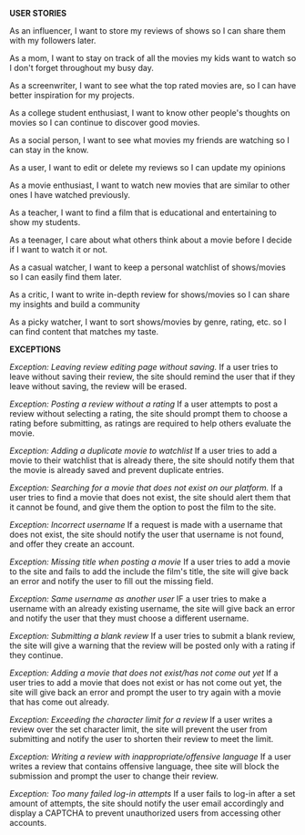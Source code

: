 **USER STORIES**

As an influencer, I want to store my reviews of shows so I can share them with my followers later.

As a mom, I want to stay on track of all the movies my kids want to watch so I don't forget throughout my busy day.

As a screenwriter, I want to see what the top rated movies are, so I can have better inspiration for my projects.

As a college student enthusiast, I want to know other people's thoughts on movies so I can continue to discover good movies.

As a social person, I want to see what movies my friends are watching so I can stay in the know. 

As a user, I want to edit or delete my reviews so I can update my opinions

As a movie enthusiast, I want to watch new movies that are similar to other ones I have watched previously.

As a teacher, I want to find a film that is educational and entertaining to show my students.

As a teenager, I care about what others think about a movie before I decide if I want to watch it or not.

As a casual watcher, I want to keep a personal watchlist of shows/movies so I can easily find them later.

As a critic, I want to write in-depth review for shows/movies so I can share my insights and build a community

As a picky watcher, I want to sort shows/movies by genre, rating, etc. so I can find content that matches my taste.


**EXCEPTIONS**

*Exception: Leaving review editing page without saving.*
If a user tries to leave without saving their review, the site should remind the user that if they leave without saving, the review will be erased.

*Exception: Posting a review without a rating*
If a user attempts to post a review without selecting a rating, the site should prompt them to choose a rating before submitting, as ratings are required to help others evaluate the movie.

*Exception: Adding a duplicate movie to watchlist*
If a user tries to add a movie to their watchlist that is already there, the site should notify them that the movie is already saved and prevent duplicate entries.

*Exception: Searching for a movie that does not exist on our platform.*
If a user tries to find a movie that does not exist, the site should alert them that it cannot be found, and give them the option to post the film to the site. 

*Exception: Incorrect username*
If a request is made with a username that does not exist, the site should notify the user that username is not found, and offer they create an account.

*Exception: Missing title when posting a movie*
If a user tries to add a movie to the site and fails to add the include the film's title, the site will give back an error and notify the user to fill out the missing field. 

*Exception: Same username as another user*
IF a user tries to make a username with an already existing username, the site will give back an error and notify the user that they must choose a different username.

*Exception: Submitting a blank review*
If a user tries to submit a blank review, the site will give a warning that the review will be posted only with a rating if they continue.

*Exception: Adding a movie that does not exist/has not come out yet*
If a user tries to add a movie that does not exist or has not come out yet, the site will give back an error and prompt the user to try again with a movie that has come out already.

*Exception: Exceeding the character limit for a review* 
If a user writes a review over the set character limit, the site will prevent the user from submitting and notify the user to shorten their review to meet the limit.

*Exception: Writing a review with inappropriate/offensive language*
If a user writes a review that contains offensive language, thee site will block the submission and prompt the user to change their review.

*Exception: Too many failed log-in attempts*
If a user fails to log-in after a set amount of attempts, the site should notify the user email accordingly and display a CAPTCHA to prevent unauthorized users from accessing other accounts.



